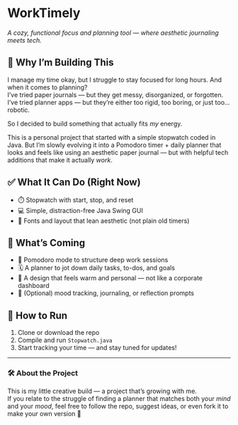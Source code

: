 # WorkTimely
*A cozy, functional focus and planning tool — where aesthetic journaling meets tech.*

## 🌿 Why I’m Building This
I manage my time okay, but I struggle to stay focused for long hours. And when it comes to planning?  
I’ve tried paper journals — but they get messy, disorganized, or forgotten.  
I’ve tried planner apps — but they’re either too rigid, too boring, or just too... robotic.

So I decided to build something that actually fits *my* energy.

This is a personal project that started with a simple stopwatch coded in Java. But I’m slowly evolving it into a Pomodoro timer + daily planner that looks and feels like using an aesthetic paper journal — but with helpful tech additions that make it actually *work*.

## ✅ What It Can Do (Right Now)
- ⏱️ Stopwatch with start, stop, and reset
- 💻 Simple, distraction-free Java Swing GUI
- 🎨 Fonts and layout that lean aesthetic (not plain old timers)

## 🌱 What’s Coming
- 🍅 Pomodoro mode to structure deep work sessions
- 🗓️ A planner to jot down daily tasks, to-dos, and goals
- 🧘 A design that feels warm and personal — not like a corporate dashboard
- 📓 (Optional) mood tracking, journaling, or reflection prompts

## 🚀 How to Run
1. Clone or download the repo
2. Compile and run `Stopwatch.java`
3. Start tracking your time — and stay tuned for updates!

---

### 🛠️ About the Project
This is my little creative build — a project that’s growing with me.  
If you relate to the struggle of finding a planner that matches both your *mind* and your *mood*, feel free to follow the repo, suggest ideas, or even fork it to make your own version 💛

